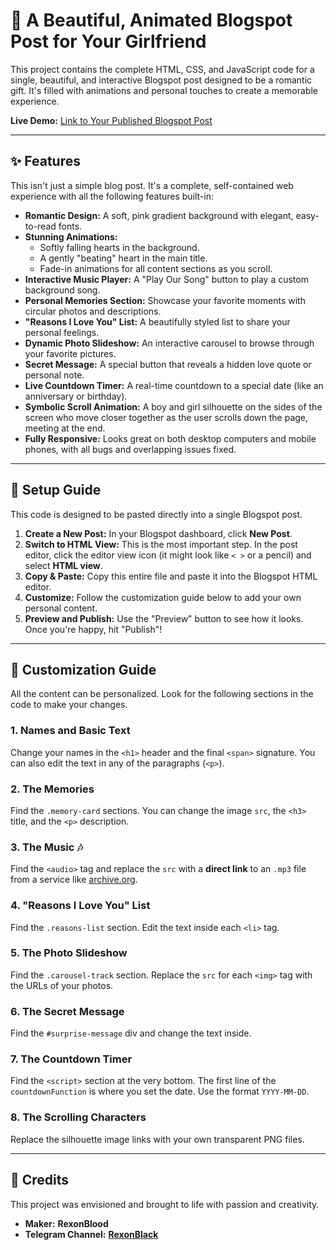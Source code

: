 # 💖 A Beautiful, Animated Blogspot Post for Your Girlfriend

This project contains the complete HTML, CSS, and JavaScript code for a single, beautiful, and interactive Blogspot post designed to be a romantic gift. It's filled with animations and personal touches to create a memorable experience.

**Live Demo:** [Link to Your Published Blogspot Post](https://alokjnp05.blogspot.com/2025/06/m.html)

---

## ✨ Features

This isn't just a simple blog post. It's a complete, self-contained web experience with all the following features built-in:

*   **Romantic Design:** A soft, pink gradient background with elegant, easy-to-read fonts.
*   **Stunning Animations:**
    *   Softly falling hearts in the background.
    *   A gently "beating" heart in the main title.
    *   Fade-in animations for all content sections as you scroll.
*   **Interactive Music Player:** A "Play Our Song" button to play a custom background song.
*   **Personal Memories Section:** Showcase your favorite moments with circular photos and descriptions.
*   **"Reasons I Love You" List:** A beautifully styled list to share your personal feelings.
*   **Dynamic Photo Slideshow:** An interactive carousel to browse through your favorite pictures.
*   **Secret Message:** A special button that reveals a hidden love quote or personal note.
*   **Live Countdown Timer:** A real-time countdown to a special date (like an anniversary or birthday).
*   **Symbolic Scroll Animation:** A boy and girl silhouette on the sides of the screen who move closer together as the user scrolls down the page, meeting at the end.
*   **Fully Responsive:** Looks great on both desktop computers and mobile phones, with all bugs and overlapping issues fixed.

---

## 🚀 Setup Guide

This code is designed to be pasted directly into a single Blogspot post.

1.  **Create a New Post:** In your Blogspot dashboard, click **New Post**.
2.  **Switch to HTML View:** This is the most important step. In the post editor, click the editor view icon (it might look like `< >` or a pencil) and select **HTML view**.
3.  **Copy & Paste:** Copy this entire file and paste it into the Blogspot HTML editor.
4.  **Customize:** Follow the customization guide below to add your own personal content.
5.  **Preview and Publish:** Use the "Preview" button to see how it looks. Once you're happy, hit "Publish"!

---

## 🔧 Customization Guide

All the content can be personalized. Look for the following sections in the code to make your changes.

### 1. Names and Basic Text
Change your names in the `<h1>` header and the final `<span>` signature. You can also edit the text in any of the paragraphs (`<p>`).

### 2. The Memories
Find the `.memory-card` sections. You can change the image `src`, the `<h3>` title, and the `<p>` description.

### 3. The Music 🎶
Find the `<audio>` tag and replace the `src` with a **direct link** to an `.mp3` file from a service like [archive.org](https://archive.org).

### 4. "Reasons I Love You" List
Find the `.reasons-list` section. Edit the text inside each `<li>` tag.

### 5. The Photo Slideshow
Find the `.carousel-track` section. Replace the `src` for each `<img>` tag with the URLs of your photos.

### 6. The Secret Message
Find the `#surprise-message` div and change the text inside.

### 7. The Countdown Timer
Find the `<script>` section at the very bottom. The first line of the `countdownFunction` is where you set the date. Use the format `YYYY-MM-DD`.

### 8. The Scrolling Characters
Replace the silhouette image links with your own transparent PNG files.

---

## 🌟 Credits

This project was envisioned and brought to life with passion and creativity.

*   **Maker:** **RexonBlood**
*   **Telegram Channel:** [**RexonBlack**](https://t.me/RexonBlack)
   
